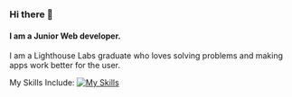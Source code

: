 ### Hi there 👋
#### I am a Junior Web developer.

I am a Lighthouse Labs graduate who loves solving problems and making apps work better for the user.

My Skills Include: [![My Skills](https://skills.thijs.gg/icons?i=js,html,css,react,nodejs,jquery,mongodb,ruby,rails,git)](https://skills.thijs.gg)


<!--
**sendd-k/sendd-k** is a ✨ _special_ ✨ repository because its `README.md` (this file) appears on your GitHub profile.

Here are some ideas to get you started:

- 🔭 I’m currently working on ...
- 🌱 I’m currently learning ...
- 👯 I’m looking to collaborate on ...
- 🤔 I’m looking for help with ...
- 💬 Ask me about ...
- 📫 How to reach me: ...
- 😄 Pronouns: ...
- ⚡ Fun fact: ...
-->
